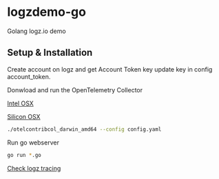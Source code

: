 # logzdemo-go
Golang logz.io demo

## Setup & Installation

Create account on logz and get Account Token key update key in config account_token.

Donwload and run the OpenTelemetry Collector 

[Intel OSX](https://github.com/open-telemetry/opentelemetry-collector-contrib/releases/download/v0.33.0/otelcontribcol_darwin_amd64)

[Silicon OSX](https://github.com/open-telemetry/opentelemetry-collector-contrib/releases/download/v0.33.0/otelcontribcol_darwin_arm64)

```bash
./otelcontribcol_darwin_amd64 --config config.yaml
```

Run go webserver

```bash
go run *.go
```

[Check logz tracing](https://app.logz.io/#/dashboard/kibana)

